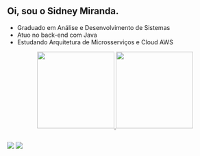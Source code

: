 ## Oi, sou o Sidney Miranda.

- Graduado em Análise e Desenvolvimento de Sistemas
- Atuo no back-end com Java
- Estudando Arquitetura de Microsserviços e Cloud AWS

<div align="center">
  <a href="https://github.com/sidneymiranda">
  <img height="180em" src="https://github-readme-stats.vercel.app/api?username=sidneymiranda&show_icons=true&theme=dracula&include_all_commits=true&count_private=true"/>
  <img height="180em" src="https://github-readme-stats.vercel.app/api/top-langs/?username=sidneymiranda&layout=compact&langs_count=7&theme=dracula"/>
</div>

##

<div> 
 <!--<a href="https://discord.gg/wagxzStdcR" target="_blank"><img src="https://img.shields.io/badge/Discord-7289DA?style=for-the-badge&logo=discord&logoColor=white" target="_blank"></a> -->
  <a href = "mailto:sidneysmiranda@gmail.com"><img src="https://img.shields.io/badge/-Gmail-FF0000?style=for-the-badge&logo=gmail&logoColor=white" target="_blank"></a>
  <a href="https://www.linkedin.com/in/sidney-miranda" target="_blank"><img src="https://img.shields.io/badge/-LinkedIn-%230077B5?style=for-the-badge&logo=linkedin&logoColor=white" target="_blank"></a>
</div>
